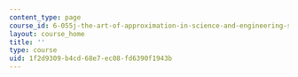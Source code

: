 ```yaml
---
content_type: page
course_id: 6-055j-the-art-of-approximation-in-science-and-engineering-spring-2008
layout: course_home
title: ''
type: course
uid: 1f2d9309-b4cd-68e7-ec08-fd6390f1943b
---
```

